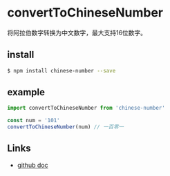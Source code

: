 # convertToChineseNumber
将阿拉伯数字转换为中文数字，最大支持16位数字。
## install
```bash
$ npm install chinese-number --save
```

## example
```javascript
import convertToChineseNumber from 'chinese-number'

const num = '101'
convertToChineseNumber(num) // 一百零一
```

## Links
- [github doc](https://github.com/wansongtao/stao-ui)